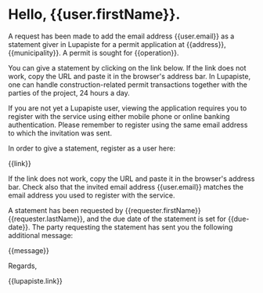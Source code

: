 # Hello, {{user.firstName}}.

A request has been made to add the email address {{user.email}} as a
statement giver in Lupapiste for a permit application at {{address}},
{{municipality}}. A permit is sought for {{operation}}.

You can give a statement by clicking on the link below. If the link does
not work, copy the URL and paste it in the browser's address bar.  In
Lupapiste, one can handle construction-related permit transactions
together with the parties of the project, 24 hours a day.

If you are not yet a Lupapiste user, viewing the application requires
you to register with the service using either mobile phone or online
banking authentication. Please remember to register using the same
email address to which the invitation was sent.

In order to give a statement, register as a user here:

{{link}}

If the link does not work, copy the URL and paste it in the browser's
address bar. Check also that the invited email address {{user.email}}
matches the email address you used to register with the service.

A statement has been requested by {{requester.firstName}}
{{requester.lastName}}, and the due date of the statement is set for
{{due-date}}. The party requesting the statement has sent you the
following additional message:

{{message}}

Regards,

{{lupapiste.link}}
